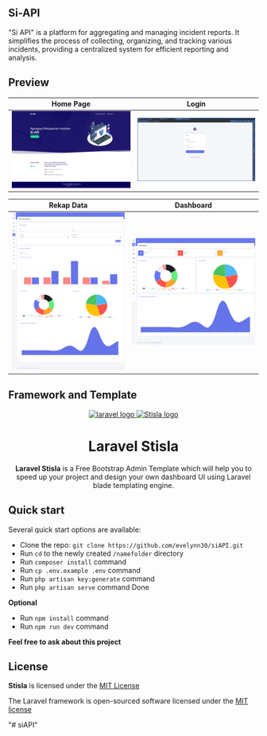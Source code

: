 ## Si-API

"Si API" is a platform for aggregating and managing incident reports. It simplifies the process of collecting, organizing, and tracking various incidents, providing a centralized system for efficient reporting and analysis.

## Preview

|                       Home Page                       |                       Login                        |
| :---------------------------------------------------: | :------------------------------------------------: |
| ![Home Page](public/assets/img/preview/home-page.png) | ![Login](public/assets/img/preview/login-page.png) |

|                       Rekap Data                        |                       Dashboard                       |
| :-----------------------------------------------------: | :---------------------------------------------------: |
| ![Rekap Data](public/assets/img/preview/rekap-data.png) | ![Dashboard](public/assets/img/preview/dashboard.png) |

## Framework and Template

<p align="center">
  <a href="https://laravel.com/">
    <img src="https://laravel.com/img/logomark.min.svg" alt="laravel logo" width="75" height="75">
  </a>
  <a href="https://getstisla.com">
    <img src="https://avatars2.githubusercontent.com/u/45754626?s=75&v=4" alt="Stisla logo" width="75" height="75">
  </a>
</p>

<h1 align="center">Laravel Stisla</h1>

<span align="center">

**Laravel Stisla** is a Free Bootstrap Admin Template which will help you to speed up your project and design your own dashboard UI using Laravel blade templating engine.

</span>

## Quick start

Several quick start options are available:

-   Clone the repo: `git clone https://github.com/evelynn30/siAPI.git`
-   Run `cd` to the newly created `/namefolder` directory
-   Run `composer install` command
-   Run `cp .env.example .env` command
-   Run `php artisan key:generate` command
-   Run `php artisan serve` command
    Done

**Optional**

-   Run `npm install` command
-   Run `npm run dev` command

**Feel free to ask about this project**

## License

**Stisla** is licensed under the [MIT License](LICENSE)

<p dir="auto">
    The Laravel framework is open-sourced software licensed under the 
    <a href="https://opensource.org/licenses/MIT" rel="nofollow">MIT license</a>
</p>

"# siAPI"
